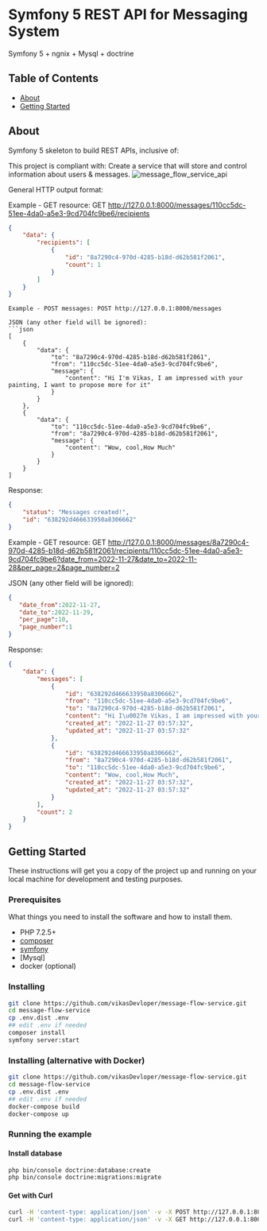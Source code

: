 # Symfony 5 REST API for Messaging System

Symfony 5 + ngnix + Mysql + doctrine


## Table of Contents
+ [About](#about)
+ [Getting Started](#getting_started)


## About <a name = "about"></a>
Symfony 5 skeleton to build REST APIs, inclusive of:


This project is compliant with:
Create a service that will store and control information about users & messages.
![message_flow_service_api](https://user-images.githubusercontent.com/37538760/204134083-19461b0f-46a7-41d6-89b0-8889b40d94e1.gif)


General HTTP output format:


Example - GET resource: GET http://127.0.0.1:8000/messages/110cc5dc-51ee-4da0-a5e3-9cd704fc9be6/recipients
```json
{
    "data": {
        "recipients": [
            {
                "id": "8a7290c4-970d-4285-b18d-d62b581f2061",
                "count": 1
            }
        ]
    }
}

``` 



``` 
Example - POST messages: POST http://127.0.0.1:8000/messages

JSON (any other field will be ignored):
```json
[
    {
        "data": {
            "to": "8a7290c4-970d-4285-b18d-d62b581f2061",
            "from": "110cc5dc-51ee-4da0-a5e3-9cd704fc9be6",
            "message": {
                "content": "Hi I'm Vikas, I am impressed with your painting, I want to propose more for it"
            }
        }
    },
    {
        "data": {
            "to": "110cc5dc-51ee-4da0-a5e3-9cd704fc9be6",
            "from": "8a7290c4-970d-4285-b18d-d62b581f2061",
            "message": {
                "content": "Wow, cool,How Much"
            }
        }
    }
]

``` 
Response:
```json
{
    "status": "Messages created!",
    "id": "638292d466633950a8306662"
}
```
Example - GET resource: GET 
http://127.0.0.1:8000/messages/8a7290c4-970d-4285-b18d-d62b581f2061/recipients/110cc5dc-51ee-4da0-a5e3-9cd704fc9be6?date_from=2022-11-27&date_to=2022-11-28&per_page=2&page_number=2

JSON (any other field will be ignored):
```json params
{
   "date_from":2022-11-27,
   "date_to":2022-11-29,
   "per_page":10,
   "page_number":1
}

``` 
Response:
```json
{
    "data": {
        "messages": [
            {
                "id": "638292d466633950a8306662",
                "from": "110cc5dc-51ee-4da0-a5e3-9cd704fc9be6",
                "to": "8a7290c4-970d-4285-b18d-d62b581f2061",
                "content": "Hi I\u0027m Vikas, I am impressed with your painting, I want to propose more for it",
                "created_at": "2022-11-27 03:57:32",
                "updated_at": "2022-11-27 03:57:32"
            },
            {
                "id": "638292d466633950a8306662",
                "from": "8a7290c4-970d-4285-b18d-d62b581f2061",
                "to": "110cc5dc-51ee-4da0-a5e3-9cd704fc9be6",
                "content": "Wow, cool,How Much",
                "created_at": "2022-11-27 03:57:32",
                "updated_at": "2022-11-27 03:57:32"
            }
        ],
        "count": 2
    }
}
```


## Getting Started <a name = "getting_started"></a>

These instructions will get you a copy of the project up and running on your local machine 
for development and testing purposes. 

### Prerequisites

What things you need to install the software and how to install them.
- PHP 7.2.5+
- [composer](https://getcomposer.org/download/)
- [symfony](https://symfony.com/doc/current/setup.html)
- [Mysql]
- docker (optional)

### Installing

```bash
git clone https://github.com/vikasDevloper/message-flow-service.git
cd message-flow-service
cp .env.dist .env
## edit .env if needed
composer install
symfony server:start
```
### Installing (alternative with Docker)

```bash
git clone https://github.com/vikasDevloper/message-flow-service.git
cd message-flow-service
cp .env.dist .env
## edit .env if needed
docker-compose build
docker-compose up
```


### Running the example

#### Install database
```bash
php bin/console doctrine:database:create
php bin/console doctrine:migrations:migrate
```

#### Get with Curl

```bash
curl -H 'content-type: application/json' -v -X POST http://127.0.0.1:8000/messages
curl -H 'content-type: application/json' -v -X GET http://127.0.0.1:8000/messages/110cc5dc-51ee-4da0-a5e3-9cd704fc9be6/recipients
```
